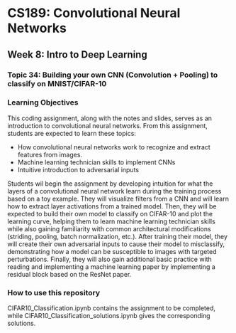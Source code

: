 # CS189: Convolutional Neural Networks
## Week 8: Intro to Deep Learning
### Topic 34: Building your own CNN (Convolution + Pooling) to classify on MNIST/CIFAR-10

### Learning Objectives
This coding assignment, along with the notes and slides, serves as an introduction to convolutional neural networks. From this assignment, students are expected to learn these topics:
* How convolutional neural networks work to recognize and extract features from images.
* Machine learning technician skills to implement CNNs
* Intuitive introduction to adversarial inputs

Students wil begin the assignment by developing intuition for what the layers of a convolutional neural network learn during the training process based on a toy example. They will visualize filters from a CNN and will learn how to extract layer activations from a trained model. Then, they will be expected to build their own model to classify on CIFAR-10 and plot the learning curve, helping them to learn machine learning technician skills while also gaining familiarity with common architectural modifications (striding, pooling, batch normalization, etc.). After training their model, they will create their own adversarial inputs to cause their model to misclassify, demonstrating how a model can be susceptible to images with targeted perturbations. Finally, they will also gain additional basic practice with reading and implementing a machine learning paper by implementing a residual block based on the ResNet paper.

### How to use this repository
CIFAR10_Classification.ipynb contains the assignment to be completed, while CIFAR10_Classification_solutions.ipynb gives the corresponding solutions.
